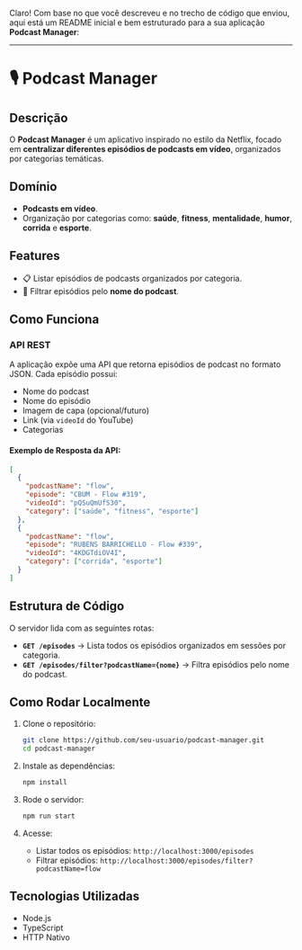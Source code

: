 Claro! Com base no que você descreveu e no trecho de código que enviou, aqui está um README inicial e bem estruturado para a sua aplicação **Podcast Manager**:

---

# 🎙️ Podcast Manager

## Descrição
O **Podcast Manager** é um aplicativo inspirado no estilo da Netflix, focado em **centralizar diferentes episódios de podcasts em vídeo**, organizados por categorias temáticas.

## Domínio
- **Podcasts em vídeo**.
- Organização por categorias como: **saúde**, **fitness**, **mentalidade**, **humor**, **corrida** e **esporte**.

## Features
- 📋 Listar episódios de podcasts organizados por categoria.
- 🔎 Filtrar episódios pelo **nome do podcast**.

## Como Funciona

### API REST
A aplicação expõe uma API que retorna episódios de podcast no formato JSON. Cada episódio possui:
- Nome do podcast
- Nome do episódio
- Imagem de capa (opcional/futuro)
- Link (via `videoId` do YouTube)
- Categorias

#### Exemplo de Resposta da API:
```json
[
  {
    "podcastName": "flow",
    "episode": "CBUM - Flow #319",
    "videoId": "pQSuQmUfS30",
    "category": ["saúde", "fitness", "esporte"]
  },
  {
    "podcastName": "flow",
    "episode": "RUBENS BARRICHELLO - Flow #339",
    "videoId": "4KDGTdiOV4I",
    "category": ["corrida", "esporte"]
  }
]
```

## Estrutura de Código

O servidor lida com as seguintes rotas:

- **`GET /episodes`** → Lista todos os episódios organizados em sessões por categoria.
- **`GET /episodes/filter?podcastName={nome}`** → Filtra episódios pelo nome do podcast.


## Como Rodar Localmente

1. Clone o repositório:
   ```bash
   git clone https://github.com/seu-usuario/podcast-manager.git
   cd podcast-manager
   ```
2. Instale as dependências:
   ```bash
   npm install
   ```
3. Rode o servidor:
   ```bash
   npm run start
   ```

4. Acesse:
   - Listar todos os episódios: `http://localhost:3000/episodes`
   - Filtrar episódios: `http://localhost:3000/episodes/filter?podcastName=flow`



## Tecnologias Utilizadas
- Node.js
- TypeScript
- HTTP Nativo

